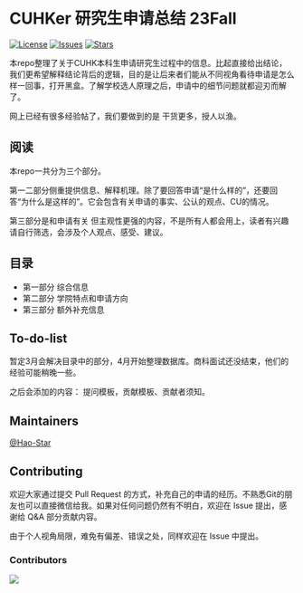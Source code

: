 # CUHKer 研究生申请总结 23Fall 

[![License](https://img.shields.io/github/license/Hao-Starrr/Graduate-Application-for-CUHKer)](https://github.com/Hao-Starrr/Graduate-Application-for-CUHKer/LICENSE)
[![Issues](https://img.shields.io/github/issues/Hao-Starrr/Graduate-Application-for-CUHKer)](https://github.com/Hao-Starrr/Graduate-Application-for-CUHKer/issues)
[![Stars](https://img.shields.io/github/stars/Hao-Starrr/Graduate-Application-for-CUHKer)](https://github.com/Hao-Starrr/Graduate-Application-for-CUHKer)


本repo整理了关于CUHK本科生申请研究生过程中的信息。比起直接给出结论，我们更希望解释结论背后的逻辑，目的是让后来者们能从不同视角看待申请是怎么样一回事，打开黑盒。了解学校选人原理之后，申请中的细节问题就都迎刃而解了。

网上已经有很多经验帖了，我们要做到的是 干货更多，授人以渔。
 
## 阅读

本repo一共分为三个部分。

第一二部分侧重提供信息、解释机理。除了要回答申请“是什么样的”，还要回答“为什么是这样的”。它会包含有关申请的事实、公认的观点、CU的情况。

第三部分是和申请有关 但主观性更强的内容，不是所有人都会用上，读者有兴趣请自行筛选，会涉及个人观点、感受、建议。

## 目录

- 第一部分 综合信息
- 第二部分 学院特点和申请方向
- 第三部分 额外补充信息


## To-do-list
暂定3月会解决目录中的部分，4月开始整理数据库。商科面试还没结束，他们的经验可能稍晚一些。

之后会添加的内容：
提问模板，贡献模板、贡献者须知。


## Maintainers

[@Hao-Star](https://github.com/Hao-Starrr)

## Contributing
欢迎大家通过提交 Pull Request 的方式，补充自己的申请的经历。不熟悉Git的朋友也可以直接微信给我。如果对任何问题仍然有不明白，欢迎在 Issue 提出，感谢给 Q&A 部分贡献内容。

由于个人视角局限，难免有偏差、错误之处，同样欢迎在 Issue 中提出。

### Contributors

<a href="https://github.com//Hao-Starrr/Graduate-Application-for-CUHKer/graphs/contributors"><img src="https://opencollective.com/Graduate-Application-for-CUHKer/contributors.svg?width=890&button=false" /></a>


